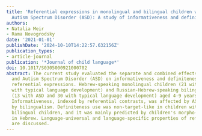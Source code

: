 ```yaml
---
title: 'Referential expressions in monolingual and bilingual children with and without
  Autism Spectrum Disorder (ASD): A study of informativeness and definiteness.'
authors:
- Natalia Meir
- Rama Novogrodsky
date: '2021-01-01'
publishDate: '2024-10-10T14:22:57.632156Z'
publication_types:
- article-journal
publication: '*Journal of child language*'
doi: 10.1017/S0305000921000702
abstract: The current study evaluated the separate and combined effects of bilingualism
  and Autism Spectrum Disorder (ASD) on informativeness and definiteness marking of
  referential expressions. Hebrew-speaking monolingual children (21 with ASD and 28
  with typical language development) and Russian-Hebrew-speaking bilingual children
  (13 with ASD and 30 with typical language development) aged 4-9 years participated.
  Informativeness, indexed by referential contrasts, was affected by ASD, but not
  by bilingualism. Definiteness use was non-target-like in children with ASD and in
  bilingual children, and it was mainly predicted by children's morpho-syntactic abilities
  in Hebrew. Language-universal and language-specific properties of referential use
  are discussed.
---
```

